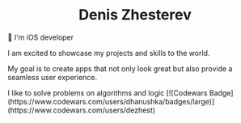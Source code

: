 
<h1 align="center">Denis Zhesterev</h1>
🚀  I'm iOS developer 
<p> I am excited to showcase my projects and skills to the world.</p>
<p> My goal is to create apps that not only look great but also provide a seamless user experience. <p>
  I like to solve problems on algorithms and logic
[![Codewars Badge](https://www.codewars.com/users/dhanushka/badges/large)](https://www.codewars.com/users/dezhest)
<!--
**dezhest/dezhest** is a ✨ _special_ ✨ repository because its `README.md` (this file) appears on your GitHub profile.

